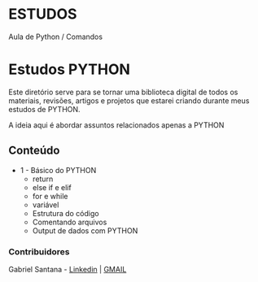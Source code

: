 # ESTUDOS
Aula de Python / Comandos
# Estudos PYTHON

Este diretório serve para se tornar uma biblioteca digital de todos os materiais, revisões,
artigos e projetos que estarei criando durante meus estudos de PYTHON.

A ideia aqui é abordar assuntos relacionados apenas a PYTHON

## Conteúdo
- 1 - Básico do PYTHON
  - return
  - else if e elif
  - for e while
  - variável
  - Estrutura do código 
  - Comentando arquivos
  - Output de dados com PYTHON
 
 ### Contribuidores
Gabriel Santana - [Linkedin](https://www.linkedin.com/in/gabriel-santana-02699a2aa/) | [GMAIL](gs4987330@gmail.com)   
